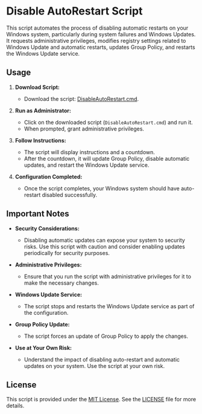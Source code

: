 # Disable AutoRestart Script

This script automates the process of disabling automatic restarts on your Windows system, particularly during system failures and Windows Updates. It requests administrative privileges, modifies registry settings related to Windows Update and automatic restarts, updates Group Policy, and restarts the Windows Update service.

## Usage

1. **Download Script:**
   - Download the script: [DisableAutoRestart.cmd](DisableAutoRestart.cmd).

2. **Run as Administrator:**
   - Click on the downloaded script (`DisableAutoRestart.cmd`) and run it.
   - When prompted, grant administrative privileges.

3. **Follow Instructions:**
   - The script will display instructions and a countdown.
   - After the countdown, it will update Group Policy, disable automatic updates, and restart the Windows Update service.

4. **Configuration Completed:**
   - Once the script completes, your Windows system should have auto-restart disabled successfully.

## Important Notes

- **Security Considerations:**
  - Disabling automatic updates can expose your system to security risks. Use this script with caution and consider enabling updates periodically for security purposes.

- **Administrative Privileges:**
  - Ensure that you run the script with administrative privileges for it to make the necessary changes.

- **Windows Update Service:**
  - The script stops and restarts the Windows Update service as part of the configuration.

- **Group Policy Update:**
  - The script forces an update of Group Policy to apply the changes.

- **Use at Your Own Risk:**
  - Understand the impact of disabling auto-restart and automatic updates on your system. Use the script at your own risk.

## License

This script is provided under the [MIT License](LICENSE). See the [LICENSE](LICENSE) file for more details.
